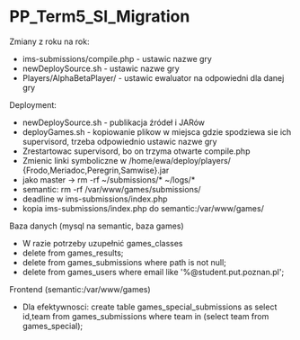 # PP_Term5_SI_Migration

Zmiany z roku na rok:
* ims-submissions/compile.php - ustawic nazwe gry
* newDeploySource.sh - ustawic nazwe gry
* Players/AlphaBetaPlayer/ - ustawic ewaluator na odpowiedni dla danej gry

Deployment:
* newDeploySource.sh - publikacja źródeł i JARów
* deployGames.sh - kopiowanie plikow w miejsca gdzie spodziewa sie ich supervisord, trzeba odpowiednio ustawic nazwe gry
* Zrestartowac supervisord, bo on trzyma otwarte compile.php
* Zmienic linki symboliczne w /home/ewa/deploy/players/ {Frodo,Meriadoc,Peregrin,Samwise}.jar
* jako master -> rm -rf ~/submissions/* ~/logs/*
* semantic: rm -rf /var/www/games/submissions/
* deadline w ims-submissions/index.php
* kopia ims-submissions/index.php do semantic:/var/www/games/

Baza danych (mysql na semantic, baza games)
* W razie potrzeby uzupełnić games_classes
* delete from games_results;
* delete from games_submissions where path is not null;
* delete from games_users where email like '%@student.put.poznan.pl';

Frontend (semantic:/var/www/games)
* Dla efektywnosci: create table games_special_submissions as select id,team from games_submissions where team in (select team from games_special);
